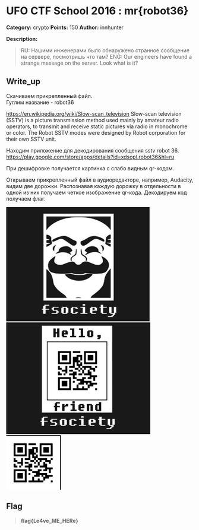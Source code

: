 # UFO CTF School 2016 : mr{robot36}

**Category:** crypto **Points:** 150
**Author:** innhunter 

**Description:**

> RU: Нашими инженерами было обнаружено странное сообщение на сервере, посмотришь что там?
> ENG: Our engineers have found a strange message on the server. Look what is it?

## Write_up

Скачиваем прикрепленный файл.  
Гуглим название - robot36

https://en.wikipedia.org/wiki/Slow-scan_television
Slow-scan television (SSTV) is a picture transmission method used mainly by amateur radio operators, to transmit and receive static pictures via radio in monochrome or color. The Robot SSTV modes were designed by Robot corporation for their own SSTV unit.

Находим приложение для декодирования сообщения sstv robot 36.
https://play.google.com/store/apps/details?id=xdsopl.robot36&hl=ru

При дешифровке получается картинка с слабо видным qr-кодом.

Открываем прикрепленный файл в аудиоредакторе, например, Audacity, видим две дорожки. Распознавая каждую дорожку в отдельности в одной из них получаем четкое изображение qr-кода. Декодируем код получаем флаг.

![](./img/1.png)  
![](./img/2.png)  
![](./img/3.png)

## Flag

> **flag{Le4ve_ME_HERe}**
